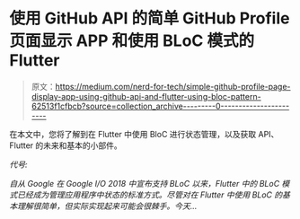 # 使用 GitHub API 的简单 GitHub Profile 页面显示 APP 和使用 BLoC 模式的 Flutter

> 原文：<https://medium.com/nerd-for-tech/simple-github-profile-page-display-app-using-github-api-and-flutter-using-bloc-pattern-62513f1cfbcb?source=collection_archive---------0----------------------->

在本文中，您将了解到在 Flutter 中使用 BloC 进行状态管理，以及获取 API、Flutter 的未来和基本的小部件。

*代号:*[](https://github.com/suparthghimire/github_profile)

*自从 Google 在 Google I/O 2018 中宣布支持 BLoC 以来，Flutter 中的 BLoC 模式已经成为管理应用程序中状态的标准方式。尽管对在 Flutter 中使用 BLoC 的基本理解很简单，但实际实现起来可能会很棘手。今天…*
